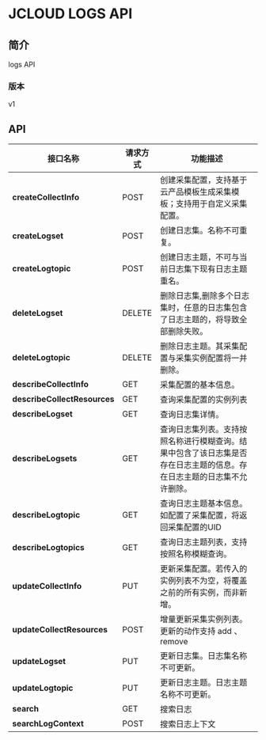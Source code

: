 # JCLOUD LOGS API


## 简介
logs API


### 版本
v1


## API
|接口名称|请求方式|功能描述|
|---|---|---|
|**createCollectInfo**|POST|创建采集配置，支持基于云产品模板生成采集模板；支持用于自定义采集配置。|
|**createLogset**|POST|创建日志集。名称不可重复。|
|**createLogtopic**|POST|创建日志主题，不可与当前日志集下现有日志主题重名。|
|**deleteLogset**|DELETE|删除日志集,删除多个日志集时，任意的日志集包含了日志主题的，将导致全部删除失败。|
|**deleteLogtopic**|DELETE|删除日志主题。其采集配置与采集实例配置将一并删除。|
|**describeCollectInfo**|GET|采集配置的基本信息。|
|**describeCollectResources**|GET|查询采集配置的实例列表|
|**describeLogset**|GET|查询日志集详情。|
|**describeLogsets**|GET|查询日志集列表。支持按照名称进行模糊查询。结果中包含了该日志集是否存在日志主题的信息。存在日志主题的日志集不允许删除。|
|**describeLogtopic**|GET|查询日志主题基本信息。如配置了采集配置，将返回采集配置的UID|
|**describeLogtopics**|GET|查询日志主题列表，支持按照名称模糊查询。|
|**updateCollectInfo**|PUT|更新采集配置。若传入的实例列表不为空，将覆盖之前的所有实例，而非新增。|
|**updateCollectResources**|POST|增量更新采集实例列表。更新的动作支持 add 、 remove|
|**updateLogset**|PUT|更新日志集。日志集名称不可更新。|
|**updateLogtopic**|PUT|更新日志主题。日志主题名称不可更新。|
|**search**|GET|搜索日志|
|**searchLogContext**|POST|搜索日志上下文|

